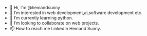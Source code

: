 - 👋 Hi, I’m @hemandsunny
- 👀 I’m interested in web development,ai,software development etc.
- 🌱 I’m currently learning python.
- 💞️ I’m looking to collaborate on web projects.
- 📫 How to reach me LinkedIn Hemand Sunny.

<!---
hemandsunny/hemandsunny is a ✨ special ✨ repository because its `README.md` (this file) appears on your GitHub profile.
You can click the Preview link to take a look at your changes.
--->
